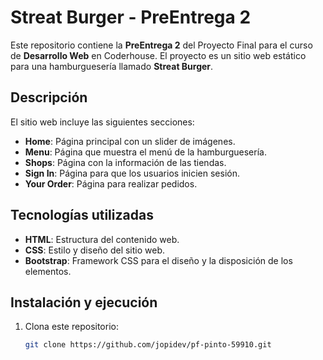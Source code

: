 # Streat Burger - PreEntrega 2

Este repositorio contiene la **PreEntrega 2** del Proyecto Final para el curso de **Desarrollo Web** en Coderhouse. El proyecto es un sitio web estático para una hamburguesería llamado **Streat Burger**.

## Descripción

El sitio web incluye las siguientes secciones:
- **Home**: Página principal con un slider de imágenes.
- **Menu**: Página que muestra el menú de la hamburguesería.
- **Shops**: Página con la información de las tiendas.
- **Sign In**: Página para que los usuarios inicien sesión.
- **Your Order**: Página para realizar pedidos.

## Tecnologías utilizadas

- **HTML**: Estructura del contenido web.
- **CSS**: Estilo y diseño del sitio web.
- **Bootstrap**: Framework CSS para el diseño y la disposición de los elementos.

## Instalación y ejecución

1. Clona este repositorio:

   ```bash
   git clone https://github.com/jopidev/pf-pinto-59910.git
